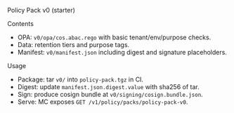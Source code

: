 Policy Pack v0 (starter)

Contents

- OPA: `v0/opa/cos.abac.rego` with basic tenant/env/purpose checks.
- Data: retention tiers and purpose tags.
- Manifest: `v0/manifest.json` including digest and signature placeholders.

Usage

- Package: tar `v0/` into `policy-pack.tgz` in CI.
- Digest: update `manifest.json.digest.value` with sha256 of tar.
- Sign: produce cosign bundle at `v0/signing/cosign.bundle.json`.
- Serve: MC exposes `GET /v1/policy/packs/policy-pack-v0`.
